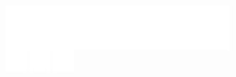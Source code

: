 <img align="left" src="animation.svg" /><br/><br/>

<p  align="center">
 </p>
 <br><br>
 
 <a href="https://www.linkedin.com/in/giacomovallorani" title="linkedin"><img src="linkedin.svg"></a>
  <a href="https://www.linkedin.com/in/giacomovallorani" title="linkedin"><img src="linkedin.svg"></a>
   <a href="https://www.linkedin.com/in/giacomovallorani" title="linkedin"><img src="linkedin.svg"></a>
<!--
**Vallasc/Vallasc** is a ✨ _special_ ✨ repository because its `README.md` (this file) appears on your GitHub profile.

Here are some ideas to get you started:

- 🔭 I’m currently working on ...
- 🌱 I’m currently learning ...
- 👯 I’m looking to collaborate on ...
- 🤔 I’m looking for help with ...
- 💬 Ask me about ...
- 📫 How to reach me: ...
- 😄 Pronouns: ...
- ⚡ Fun fact: ...
-->
